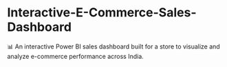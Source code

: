 # Interactive-E-Commerce-Sales-Dashboard
📊 An interactive Power BI sales dashboard built for a store to visualize and analyze e-commerce performance across India.
